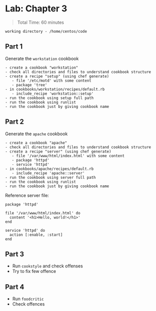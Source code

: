 # Lab: Chapter 3

> Total Time: 60 minutes

`working directory - /home/centos/code`

## Part 1

Generate the `workstation` cookbook

```
- create a cookbook "workstation"
- check all directories and files to understand cookbook structure
- create a recipe "setup" (using chef generate)
   - file '/etc/motd' with some content
   - package 'tree'
- in cookbooks/workstation/recipes/default.rb
   - include_recipe 'workstation::setup'
- run the cookbook using setup full path
- run the cookbook using runlist
- run the cookbook just by giving cookbook name
```



## Part 2

Generate the `apache` cookbook

```
- create a cookbook "apache"
- check all directories and files to understand cookbook structure
- create a recipe "server" (using chef generate)
   - file '/var/www/html/index.html' with some content
   - package 'httpd'
   - service 'httpd'
- in cookbooks/apache/recipes/default.rb
   - include_recipe 'apache::server'
- run the cookbook using server full path
- run the cookbook using runlist
- run the cookbook just by giving cookbook name
```


Reference server file:

```
package 'httpd'

file '/var/www/html/index.html' do
  content '<h1>Hello, world!</h1>'
end

service 'httpd' do
  action [:enable, :start]
end
```


## Part 3

- Run `cookstyle` and check offenses
- Try to fix few offence


## Part 4

- Run `foodcritic`
- Check offences
